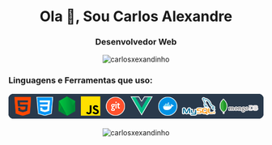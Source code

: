 <!-- ![Anurag's GitHub stats](https://github-readme-stats.vercel.app/api?username=anuraghazra&show_icons=true) -->

<!--
  Link site de icons
  https://icon-icons.com/
-->

<h1 align="center">Ola 👋, Sou Carlos Alexandre</h1>
<h3 align="center">Desenvolvedor Web</h3>

<p align="center"> <img src="https://komarev.com/ghpvc/?username=carlosxexandinho&label=Profile%20views&color=0e75b6&style=flat" alt="carlosxexandinho" /> </p>



<h3 align="left">Linguagens e Ferramentas que uso:</h3>


<div align="center">

  <img src="./icons_tools_language_v2.png" alt="Tecnologias e Ferramentas" />

  <br />

  <img align="center" src="https://github-readme-stats.vercel.app/api/top-langs?username=carlosxexandinho&show_icons=true&locale=en&layout=compact" alt="carlosxexandinho" /></p>

</div>




